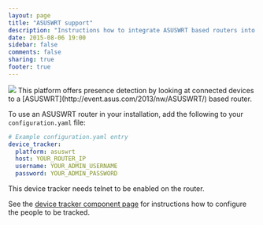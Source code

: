 ```yaml
---
layout: page
title: "ASUSWRT support"
description: "Instructions how to integrate ASUSWRT based routers into Home Assistant."
date: 2015-08-06 19:00
sidebar: false
comments: false
sharing: true
footer: true
---
```


<img src='/images/supported_brands/asus.png' class='brand pull-right' />
This platform offers presence detection by looking at connected devices to a [ASUSWRT](http://event.asus.com/2013/nw/ASUSWRT/) based router.

To use an ASUSWRT router in your installation, add the following to your `configuration.yaml` file:

```yaml
# Example configuration.yaml entry
device_tracker:
  platform: asuswrt
  host: YOUR_ROUTER_IP
  username: YOUR_ADMIN_USERNAME
  password: YOUR_ADMIN_PASSWORD
```

This device tracker needs telnet to be enabled on the router.

See the [device tracker component page](/components/device_tracker.html) for instructions how to configure the people to be tracked.
